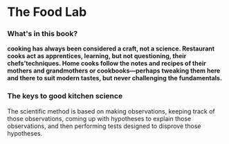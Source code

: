 # The Food Lab

### What's in this book?
**cooking has always been considered a craft, not a science. Restaurant cooks act as apprentices, learning, but not questioning, their chefs’techniques. Home cooks follow the notes and recipes of their mothers and grandmothers or cookbooks—perhaps tweaking them here and there to suit modern tastes, but never challenging the fundamentals.**

### The keys to good kitchen science
The scientific method is based on making observations, keeping track of those observations, coming up with hypotheses to explain those observations, and then performing tests designed to disprove those hypotheses.

